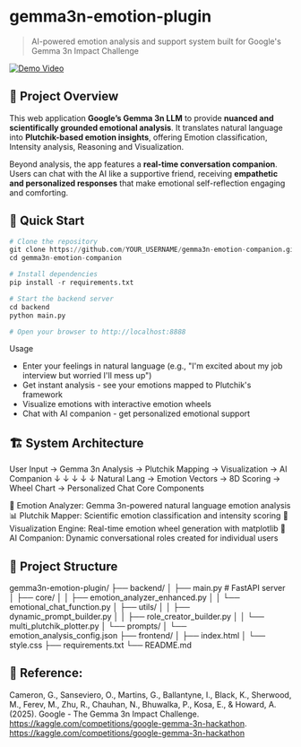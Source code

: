 # gemma3n-emotion-plugin
> AI-powered emotion analysis and support system built for Google's Gemma 3n Impact Challenge

[![Demo Video](https://img.shields.io/badge/Demo-Video-red)](https://youtu.be/3ZsAurYd5Is)

## 🎯 Project Overview
This web application **Google’s Gemma 3n LLM** to provide **nuanced and scientifically grounded emotional analysis**.  It translates natural language into **Plutchik-based emotion insights**, offering Emotion classification, Intensity analysis, Reasoning and Visualization. 

Beyond analysis, the app features a **real-time conversation companion**.  Users can chat with the AI like a supportive friend, receiving **empathetic and personalized responses** that make emotional self-reflection engaging and comforting.

## 🚀 Quick Start
```python
# Clone the repository
git clone https://github.com/YOUR_USERNAME/gemma3n-emotion-companion.git
cd gemma3n-emotion-companion

# Install dependencies
pip install -r requirements.txt

# Start the backend server
cd backend
python main.py

# Open your browser to http://localhost:8888
```
Usage
- Enter your feelings in natural language (e.g., "I'm excited about my job interview but worried I'll mess up")
- Get instant analysis - see your emotions mapped to Plutchik's framework
- Visualize emotions with interactive emotion wheels
- Chat with AI companion - get personalized emotional support

## 🏗️ System Architecture
User Input → Gemma 3n Analysis → Plutchik Mapping → Visualization → AI Companion
     ↓              ↓                ↓              ↓            ↓
Natural Lang → Emotion Vectors → 8D Scoring → Wheel Chart → Personalized Chat
Core Components

🤖 Emotion Analyzer: Gemma 3n-powered natural language emotion analysis
📊 Plutchik Mapper: Scientific emotion classification and intensity scoring
🎨 Visualization Engine: Real-time emotion wheel generation with matplotlib
💬 AI Companion: Dynamic conversational roles created for individual users

## 📁 Project Structure
gemma3n-emotion-plugin/
├── backend/
│   ├── main.py                 # FastAPI server
│   ├── core/
│   │   ├── emotion_analyzer_enhanced.py
│   │   └── emotional_chat_function.py
│   ├── utils/
│   │   ├── dynamic_prompt_builder.py
│   │   ├── role_creator_builder.py
│   │   └── multi_plutchik_plotter.py
│   └── prompts/
│       └── emotion_analysis_config.json
├── frontend/
│   ├── index.html
│   └── style.css
├── requirements.txt
└── README.md

## 🤝 Reference:
Cameron, G., Sanseviero, O., Martins, G., Ballantyne, I., Black, K., Sherwood, M., Ferev, M., Zhu, R., Chauhan, N., Bhuwalka, P., Kosa, E., & Howard, A. (2025). Google - The Gemma 3n Impact Challenge. https://kaggle.com/competitions/google-gemma-3n-hackathon. https://kaggle.com/competitions/google-gemma-3n-hackathon
